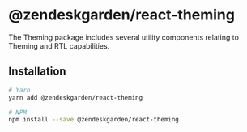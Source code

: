 # @zendeskgarden/react-theming

The Theming package includes several utility components relating to Theming and RTL capabilities.

## Installation

```bash
# Yarn
yarn add @zendeskgarden/react-theming

# NPM
npm install --save @zendeskgarden/react-theming
```
